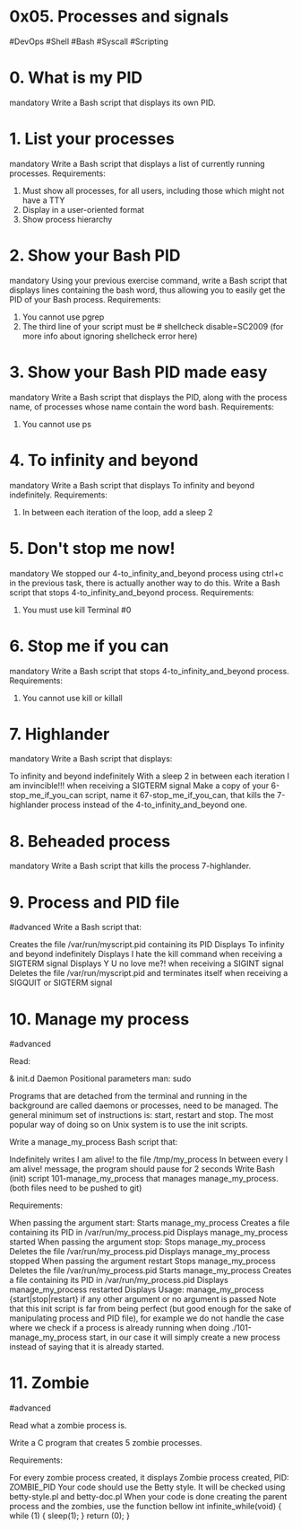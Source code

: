 # 0x05. Processes and signals

#DevOps
#Shell
#Bash
#Syscall
#Scripting

# 0. What is my PID
mandatory
Write a Bash script that displays its own PID.

# 1. List your processes
mandatory
Write a Bash script that displays a list of currently running processes.
Requirements:
1. Must show all processes, for all users, including those which might not have a TTY
2. Display in a user-oriented format
3. Show process hierarchy

# 2. Show your Bash PID
mandatory
Using your previous exercise command, write a Bash script that displays lines containing the bash word, thus allowing you to easily get the PID of your Bash process.
Requirements:
1. You cannot use pgrep
2. The third line of your script must be # shellcheck disable=SC2009 (for more info about ignoring shellcheck error here)

# 3. Show your Bash PID made easy
mandatory
Write a Bash script that displays the PID, along with the process name, of processes whose name contain the word bash.
Requirements:
1. You cannot use ps

# 4. To infinity and beyond
mandatory
Write a Bash script that displays To infinity and beyond indefinitely.
Requirements:
1. In between each iteration of the loop, add a sleep 2

# 5. Don't stop me now!
mandatory
We stopped our 4-to_infinity_and_beyond process using ctrl+c in the previous task, there is actually another way to do this.
Write a Bash script that stops 4-to_infinity_and_beyond process.
Requirements:
1. You must use kill
Terminal #0

# 6. Stop me if you can
mandatory
Write a Bash script that stops 4-to_infinity_and_beyond process.
Requirements:
1. You cannot use kill or killall

# 7. Highlander
mandatory
Write a Bash script that displays:

To infinity and beyond indefinitely
With a sleep 2 in between each iteration
I am invincible!!! when receiving a SIGTERM signal
Make a copy of your 6-stop_me_if_you_can script, name it 67-stop_me_if_you_can, that kills the 7-highlander process instead of the 4-to_infinity_and_beyond one.

# 8. Beheaded process
mandatory
Write a Bash script that kills the process 7-highlander.

# 9. Process and PID file
#advanced
Write a Bash script that:

Creates the file /var/run/myscript.pid containing its PID
Displays To infinity and beyond indefinitely
Displays I hate the kill command when receiving a SIGTERM signal
Displays Y U no love me?! when receiving a SIGINT signal
Deletes the file /var/run/myscript.pid and terminates itself when receiving a SIGQUIT or SIGTERM signal


# 10. Manage my process
#advanced


Read:

&
init.d
Daemon
Positional parameters
man: sudo

Programs that are detached from the terminal and running in the background are called daemons or processes, need to be managed. The general minimum set of instructions is: start, restart and stop. The most popular way of doing so on Unix system is to use the init scripts.

Write a manage_my_process Bash script that:

Indefinitely writes I am alive! to the file /tmp/my_process
In between every I am alive! message, the program should pause for 2 seconds
Write Bash (init) script 101-manage_my_process that manages manage_my_process. (both files need to be pushed to git)

Requirements:

When passing the argument start:
Starts manage_my_process
Creates a file containing its PID in /var/run/my_process.pid
Displays manage_my_process started
When passing the argument stop:
Stops manage_my_process
Deletes the file /var/run/my_process.pid
Displays manage_my_process stopped
When passing the argument restart
Stops manage_my_process
Deletes the file /var/run/my_process.pid
Starts manage_my_process
Creates a file containing its PID in /var/run/my_process.pid
Displays manage_my_process restarted
Displays Usage: manage_my_process {start|stop|restart} if any other argument or no argument is passed
Note that this init script is far from being perfect (but good enough for the sake of manipulating process and PID file), for example we do not handle the case where we check if a process is already running when doing ./101-manage_my_process start, in our case it will simply create a new process instead of saying that it is already started.


# 11. Zombie
#advanced


Read what a zombie process is.

Write a C program that creates 5 zombie processes.

Requirements:

For every zombie process created, it displays Zombie process created, PID: ZOMBIE_PID
Your code should use the Betty style. It will be checked using betty-style.pl and betty-doc.pl
When your code is done creating the parent process and the zombies, use the function bellow
int infinite_while(void)
{
    while (1)
    {
        sleep(1);
    }
    return (0);
}
